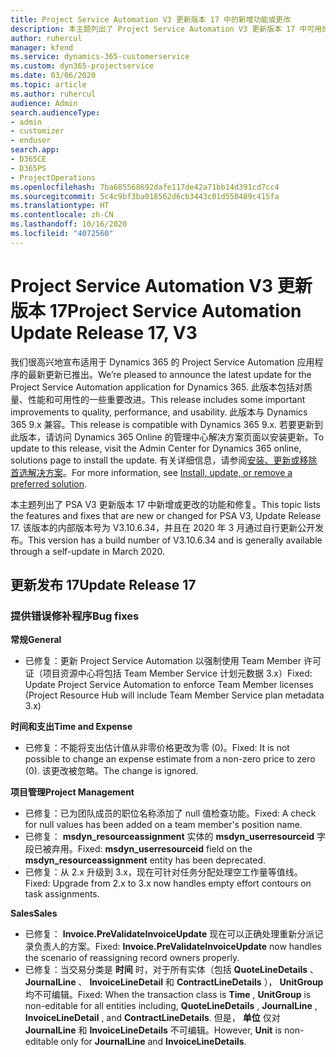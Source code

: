 ```yaml
---
title: Project Service Automation V3 更新版本 17 中的新增功能或更改
description: 本主题列出了 Project Service Automation V3 更新版本 17 中可用的功能和修复。
author: ruhercul
manager: kfend
ms.service: dynamics-365-customerservice
ms.custom: dyn365-projectservice
ms.date: 03/06/2020
ms.topic: article
ms.author: ruhercul
audience: Admin
search.audienceType:
- admin
- customizer
- enduser
search.app:
- D365CE
- D365PS
- ProjectOperations
ms.openlocfilehash: 7ba685568692dafe117de42a71bb14d391cd7cc4
ms.sourcegitcommit: 5c4c9bf3ba018562d6cb3443c01d550489c415fa
ms.translationtype: HT
ms.contentlocale: zh-CN
ms.lasthandoff: 10/16/2020
ms.locfileid: "4072560"
---
```

# <a name="project-service-automation-update-release-17-v3"></a><span data-ttu-id="833a9-103">Project Service Automation V3 更新版本 17</span><span class="sxs-lookup"><span data-stu-id="833a9-103">Project Service Automation Update Release 17, V3</span></span>

<span data-ttu-id="833a9-104">我们很高兴地宣布适用于 Dynamics 365 的 Project Service Automation 应用程序的最新更新已推出。</span><span class="sxs-lookup"><span data-stu-id="833a9-104">We’re pleased to announce the latest update for the Project Service Automation application for Dynamics 365.</span></span> <span data-ttu-id="833a9-105">此版本包括对质量、性能和可用性的一些重要改进。</span><span class="sxs-lookup"><span data-stu-id="833a9-105">This release includes some important improvements to quality, performance, and usability.</span></span>  <span data-ttu-id="833a9-106">此版本与 Dynamics 365 9.x 兼容。</span><span class="sxs-lookup"><span data-stu-id="833a9-106">This release is compatible with Dynamics 365 9.x.</span></span> <span data-ttu-id="833a9-107">若要更新到此版本，请访问 Dynamics 365 Online 的管理中心解决方案页面以安装更新。</span><span class="sxs-lookup"><span data-stu-id="833a9-107">To update to this release, visit the Admin Center for Dynamics 365 online, solutions page to install the update.</span></span> <span data-ttu-id="833a9-108">有关详细信息，请参阅[安装、更新或移除首选解决方案](https://docs.microsoft.com/power-platform/admin/install-remove-preferred-solution)。</span><span class="sxs-lookup"><span data-stu-id="833a9-108">For more information, see [Install, update, or remove a preferred solution](https://docs.microsoft.com/power-platform/admin/install-remove-preferred-solution).</span></span>

<span data-ttu-id="833a9-109">本主题列出了 PSA V3 更新版本 17 中新增或更改的功能和修复。</span><span class="sxs-lookup"><span data-stu-id="833a9-109">This topic lists the features and fixes that are new or changed for PSA V3, Update Release 17.</span></span> <span data-ttu-id="833a9-110">该版本的内部版本号为 V3.10.6.34，并且在 2020 年 3 月通过自行更新公开发布。</span><span class="sxs-lookup"><span data-stu-id="833a9-110">This version has a build number of V3.10.6.34 and is generally available through a self-update in March 2020.</span></span>


## <a name="update-release-17"></a><span data-ttu-id="833a9-111">更新发布 17</span><span class="sxs-lookup"><span data-stu-id="833a9-111">Update Release 17</span></span>

### <a name="bug-fixes"></a><span data-ttu-id="833a9-112">提供错误修补程序</span><span class="sxs-lookup"><span data-stu-id="833a9-112">Bug fixes</span></span>

<span data-ttu-id="833a9-113">**常规**</span><span class="sxs-lookup"><span data-stu-id="833a9-113">**General**</span></span>

- <span data-ttu-id="833a9-114">已修复：更新 Project Service Automation 以强制使用 Team Member 许可证（项目资源中心将包括 Team Member Service 计划元数据 3.x）</span><span class="sxs-lookup"><span data-stu-id="833a9-114">Fixed: Update Project Service Automation to enforce Team Member licenses (Project Resource Hub will include Team Member Service plan metadata 3.x)</span></span>
 
<span data-ttu-id="833a9-115">**时间和支出**</span><span class="sxs-lookup"><span data-stu-id="833a9-115">**Time and Expense**</span></span>

- <span data-ttu-id="833a9-116">已修复：不能将支出估计值从非零价格更改为零 (0)。</span><span class="sxs-lookup"><span data-stu-id="833a9-116">Fixed: It is not possible to change an expense estimate from a non-zero price to zero (0).</span></span> <span data-ttu-id="833a9-117">该更改被忽略。</span><span class="sxs-lookup"><span data-stu-id="833a9-117">The change is ignored.</span></span>

<span data-ttu-id="833a9-118">**项目管理**</span><span class="sxs-lookup"><span data-stu-id="833a9-118">**Project Management**</span></span>

- <span data-ttu-id="833a9-119">已修复：已为团队成员的职位名称添加了 null 值检查功能。</span><span class="sxs-lookup"><span data-stu-id="833a9-119">Fixed: A check for null values has been added on a team member's position name.</span></span>
- <span data-ttu-id="833a9-120">已修复： **msdyn_resourceassignment** 实体的 **msdyn_userresourceid** 字段已被弃用。</span><span class="sxs-lookup"><span data-stu-id="833a9-120">Fixed: **msdyn_userresourceid** field on the **msdyn_resourceassignment** entity has been deprecated.</span></span>
- <span data-ttu-id="833a9-121">已修复：从 2.x 升级到 3.x，现在可针对任务分配处理空工作量等值线。</span><span class="sxs-lookup"><span data-stu-id="833a9-121">Fixed: Upgrade from 2.x to 3.x now handles empty effort contours on task assignments.</span></span>

<span data-ttu-id="833a9-122">**Sales**</span><span class="sxs-lookup"><span data-stu-id="833a9-122">**Sales**</span></span>

- <span data-ttu-id="833a9-123">已修复： **Invoice.PreValidateInvoiceUpdate** 现在可以正确处理重新分派记录负责人的方案。</span><span class="sxs-lookup"><span data-stu-id="833a9-123">Fixed: **Invoice.PreValidateInvoiceUpdate** now handles the scenario of reassigning record owners properly.</span></span>
- <span data-ttu-id="833a9-124">已修复：当交易分类是 **时间** 时，对于所有实体（包括 **QuoteLineDetails** 、 **JournalLine** 、 **InvoiceLineDetail** 和 **ContractLineDetails** ）， **UnitGroup** 均不可编辑。</span><span class="sxs-lookup"><span data-stu-id="833a9-124">Fixed: When the transaction class is **Time** , **UnitGroup** is non-editable for all entities including, **QuoteLineDetails** , **JournalLine** , **InvoiceLineDetail** , and **ContractLineDetails**.</span></span> <span data-ttu-id="833a9-125">但是， **单位** 仅对 **JournalLine** 和 **InvoiceLineDetails** 不可编辑。</span><span class="sxs-lookup"><span data-stu-id="833a9-125">However, **Unit** is non-editable only for **JournalLine** and **InvoiceLineDetails**.</span></span>


